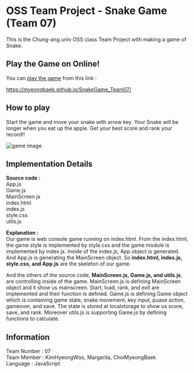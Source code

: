# OSS Team Project - Snake Game (Team 07)

This is the Chung-ang univ OSS class Team Project with making a game of Snake. <br>


## Play the Game on Online!


You can [play the game](https://myeongbaek.github.io/SnakeGame_Team07/) from this link :

https://myeongbaek.github.io/SnakeGame_Team07/


## How to play


Start the game and move your snake with arrow key.
Your Snake will be longer when you eat up the apple. Get your best score and rank your record!!

![game image](https://user-images.githubusercontent.com/65847457/166137395-9fecbfc9-c1ec-42d7-815d-46b3bccfec8d.png)

                                    
## Implementation Details

<b>Source code : </b><br>
App.js <br/>
Game.js <br/>
MainScreen.js <br/>
index.html  <br/>
index.js <br/>
style.css <br/>
utils.js <br/>

<b>Explanation : </b><br>
Our game is web console game running on index.html. From the index.html, the game style is implemented by style.css and the game module is implemented by index.js. 
Inside of the index.js, App object is generated. And App.js is generating the MainScreen object. 
So <b>index.html, index.js, style.css, and App.js</b> are the skeleton of our game.

And the others of the source code, <b>MainScreen.js, Game.js, and utils.js</b>, are controlling inside of the game. 
MainScreen.js is defining MainScreen object and it show us mainscreen. Start, load, rank, and exit are implemented and their function is defined.
Game.js is defining Game object which is containing game state, snake movement, key input, puase action, gameover, and save. The state is stored at localstorage to show us score, save, and rank. Moreover utils.js is supporting Game.js by defining functions to calculate.


## Information

Team Number : 07 <br>
Team Member : KimHyeongWoo, Margarita, ChoiMyeongBaek<br>
Language : JavaScript<br>

